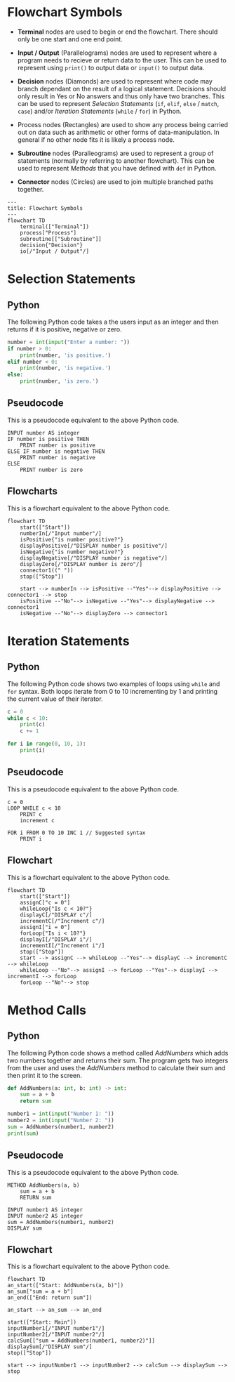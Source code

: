 # Flowchart Symbols
- **Terminal** nodes are used to begin or end the flowchart. There should only be one start and one end point.

- **Input / Output** (Parallelograms) nodes are used to represent where a program needs to recieve or return data to the user. This can be used to represent using `print()` to output data or `input()` to output data.

- **Decision** nodes (Diamonds) are used to represent where code may branch dependant on the result of a logical statement. Decisions should only result in Yes or No answers and thus only have two branches. This can be used to represent *Selection Statements* (`if`, `elif`, `else` / `match`, `case`) and/or *Iteration Statements* (`while` / `for`) in Python.

- Process nodes (Rectangles) are used to show any process being carried out on data such as arithmetic or other forms of data-manipulation. In general if no other node fits it is likely a process node.

- **Subroutine** nodes (Paralleograms) are used to represent a group of statements (normally by referring to another flowchart). This can be used to represent *Methods* that you have defined with `def` in Python.

- **Connector** nodes (Circles) are used to join multiple branched paths together.
```mermaid
---
title: Flowchart Symbols
---
flowchart TD
    terminal(["Terminal"])
    process["Process"]
    subroutine[["Subroutine"]]
    decision{"Decision"}
    io[/"Input / Output"/]
```
# Selection Statements
## Python
The following Python code takes a the users input as an integer and then returns if it is positive, negative or zero.
```python
number = int(input("Enter a number: "))
if number > 0:
    print(number, 'is positive.')
elif number < 0:
    print(number, 'is negative.')
else:
    print(number, 'is zero.')
```
## Pseudocode
This is a pseudocode equivalent to the above Python code.
```
INPUT number AS integer
IF number is positive THEN
    PRINT number is positive
ELSE IF number is negative THEN
    PRINT number is negative
ELSE
    PRINT number is zero
```

<div style="page-break-after: always;"></div>

## Flowcharts
This is a flowchart equivalent to the above Python code.
```mermaid
flowchart TD
    start(["Start"])
    numberIn[/"Input number"/]
    isPositive{"is number positive?"}
    displayPositive[/"DISPLAY number is positive"/]
    isNegative{"is number negative?"}
    displayNegative[/"DISPLAY number is negative"/]
    displayZero[/"DISPLAY number is zero"/]
    connector1((" "))
    stop(["Stop"])

    start --> numberIn --> isPositive --"Yes"--> displayPositive --> connector1 --> stop
    isPositive --"No"--> isNegative --"Yes"--> displayNegative --> connector1
    isNegative --"No"--> displayZero --> connector1
```

<div style="page-break-after: always;"></div>

# Iteration Statements
## Python
The following Python code shows two examples of loops using `while` and `for` syntax. Both loops iterate from 0 to 10 incrementing by 1 and printing the current value of their iterator.
```python
c = 0
while c < 10:
    print(c)
    c += 1

for i in range(0, 10, 1):
    print(i)
```
## Pseudocode
This is a pseudocode equivalent to the above Python code.
```
c = 0
LOOP WHILE c < 10
    PRINT c
    increment c

FOR i FROM 0 TO 10 INC 1 // Suggested syntax
    PRINT i
```

<div style="page-break-after: always;"></div>

## Flowchart
This is a flowchart equivalent to the above Python code.
```mermaid
flowchart TD
    start(["Start"])
    assignC["c = 0"]
    whileLoop{"Is c < 10?"}
    displayC[/"DISPLAY c"/]
    incrementC[/"Increment c"/]
    assignI["i = 0"]
    forLoop{"Is i < 10?"}
    displayI[/"DISPLAY i"/]
    incrementI[/"Increment i"/]
    stop(["Stop"])
    start --> assignC --> whileLoop --"Yes"--> displayC --> incrementC --> whileLoop
    whileLoop --"No"--> assignI --> forLoop --"Yes"--> displayI --> incrementI --> forLoop
    forLoop --"No"--> stop
```

<div style="page-break-after: always;"></div>

# Method Calls
## Python
The following Python code shows a method called *AddNumbers* which adds two numbers together and returns their sum. The program gets two integers from the user and uses the *AddNumbers* method to calculate their sum and then print it to the screen.
```python
def AddNumbers(a: int, b: int) -> int:
    sum = a + b
    return sum

number1 = int(input("Number 1: "))
number2 = int(input("Number 2: "))
sum = AddNumbers(number1, number2)
print(sum)
```
## Pseudocode
This is a pseudocode equivalent to the above Python code.
```
METHOD AddNumbers(a, b)
    sum = a + b
    RETURN sum

INPUT number1 AS integer
INPUT number2 AS integer
sum = AddNumbers(number1, number2)
DISPLAY sum
```

<div style="page-break-after: always;"></div>

## Flowchart
This is a flowchart equivalent to the above Python code.
```mermaid
flowchart TD
an_start(["Start: AddNumbers(a, b)"])
an_sum["sum = a + b"]
an_end(["End: return sum"])

an_start --> an_sum --> an_end

start(["Start: Main"])
inputNumber1[/"INPUT number1"/]
inputNumber2[/"INPUT number2"/]
calcSum[["sum = AddNumbers(number1, number2)"]]
displaySum[/"DISPLAY sum"/]
stop(["Stop"])

start --> inputNumber1 --> inputNumber2 --> calcSum --> displaySum --> stop
```
